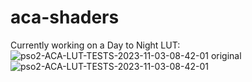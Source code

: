 # aca-shaders

Currently working on a Day to Night LUT:
![pso2-ACA-LUT-TESTS-2023-11-03-08-42-01 original](https://github.com/Faya-NGS/aca-shaders/assets/125037783/f40bf3fa-e209-487b-a3a2-78b44d1a7b47)![pso2-ACA-LUT-TESTS-2023-11-03-08-42-01](https://github.com/Faya-NGS/aca-shaders/assets/125037783/f7b138c2-21bf-40ba-93e9-56d7e84a1754)



